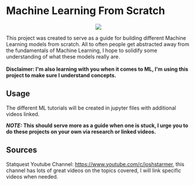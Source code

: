 # Machine Learning From Scratch
<p align="center">
  <img src = "https://user-images.githubusercontent.com/94305488/143958506-f8117bd5-42cd-4dcd-b77c-b4f26b9e1842.png"></img>
</p>

This project was created to serve as a guide for building different Machine Learning models from scratch. All to often people get abstracted away from the fundamentals of Machine Learning, 
  I hope to solidify some understanding of what these models really are.
<br/>
<br/>
**Disclaimer: I'm also learning with you when it comes to ML, I'm using this project to make sure I understand concepts.**

## Usage
The different ML tutorials will be created in jupyter files with additional videos linked.
<br/>

**_NOTE:_  This should serve more as a guide when one is stuck, I urge you to do these projects on your own via research or linked videos.**

## Sources
Statquest Youtube Channel: https://www.youtube.com/c/joshstarmer, this channel has lots of great videos on the topics covered, I will link specific videos when needed.
